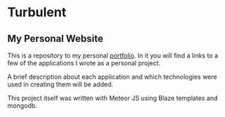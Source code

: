 # Turbulent
## My Personal Website 

This is a repository to my personal [portfolio](chrisaoakley.com). In it you will find a links to a few of the applications I wrote as a personal project. 

A brief description about each application and which technologies were used in creating them will be added.

This project itself was written with Meteor JS using Blaze templates and mongodb.
